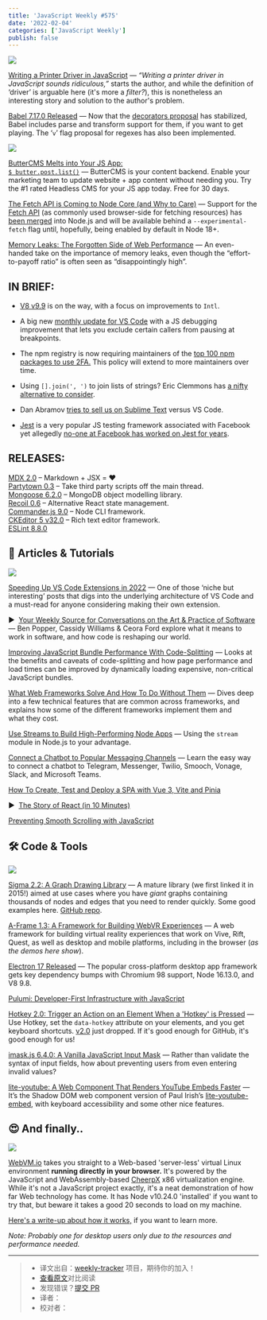 ```yaml
---
title: 'JavaScript Weekly #575'
date: '2022-02-04'
categories: ['JavaScript Weekly']
publish: false
---
```


[![](https://res.cloudinary.com/cpress/image/upload/w_1280,e_sharpen:60/g6siflolg6cl3gdzxkdm.jpg)](https://javascriptweekly.com/link/119451/web)

<!--以上是预览信息，图片一张或限制百字左右，前者优先，全文请使用二级及以下标题-->
<!-- more -->

[Writing a Printer Driver in JavaScript](https://javascriptweekly.com/link/119451/web "kubesail.com") — _“Writing a printer driver in JavaScript sounds ridiculous,”_ starts the author, and while the definition of ‘driver’ is arguable here (it's more a _filter?_), this is nonetheless an interesting story and solution to the author's problem.

[Babel 7.17.0 Released](https://javascriptweekly.com/link/119431/web "babeljs.io") — Now that the [decorators proposal](https://javascriptweekly.com/link/119432/web) has stabilized, Babel includes parse and transform support for them, if you want to get playing. The ‘`v`’ flag proposal for regexes has also been implemented.

[![](https://copm.s3.amazonaws.com/79ea00da.png)](https://javascriptweekly.com/link/119470/web)

[ButterCMS Melts into Your JS App:  
`$ butter.post.list()`](https://javascriptweekly.com/link/119470/web "buttercms.com") — ButterCMS is your content backend. Enable your marketing team to update website + app content without needing you. Try the #1 rated Headless CMS for your JS app today. Free for 30 days.

[The Fetch API is Coming to Node Core (and Why to Care)](https://javascriptweekly.com/link/119426/web "fusebit.io") — Support for the [Fetch API](https://javascriptweekly.com/link/119427/web) (as commonly used browser-side for fetching resources) has [been merged](https://javascriptweekly.com/link/119428/web) into Node.js and will be available behind a `--experimental-fetch` flag until, hopefully, being enabled by default in Node 18+.

[Memory Leaks: The Forgotten Side of Web Performance](https://javascriptweekly.com/link/119430/web "nolanlawson.com") — An even-handed take on the importance of memory leaks, even though the “effort-to-payoff ratio” is often seen as “disappointingly high”.

## **IN BRIEF:**

*   [V8 v9.9](https://javascriptweekly.com/link/119433/web) is on the way, with a focus on improvements to `Intl`.
    
*   A big new [monthly update for VS Code](https://javascriptweekly.com/link/119434/web) with a JS debugging improvement that lets you exclude certain callers from pausing at breakpoints.
    
*   The npm registry is now requiring maintainers of the [top 100 npm packages to use 2FA.](https://javascriptweekly.com/link/119435/web) This policy will extend to more maintainers over time.
    
*   Using `[].join(', ')` to join lists of strings? Eric Clemmons has [a nifty alternative to consider](https://javascriptweekly.com/link/119436/web).
    
*   Dan Abramov [tries to sell us on Sublime Text](https://javascriptweekly.com/link/119437/web) versus VS Code.
    
*   [Jest](https://javascriptweekly.com/link/119438/web) is a very popular JS testing framework associated with Facebook yet allegedly [no-one at Facebook has worked on Jest for years](https://javascriptweekly.com/link/119439/web).
    

## **RELEASES:**

[MDX 2.0](https://javascriptweekly.com/link/119440/web) – Markdown + JSX = ❤️  
[Partytown 0.3](https://javascriptweekly.com/link/119441/web) – Take third party scripts off the main thread.  
[Mongoose 6.2.0](https://javascriptweekly.com/link/119442/web) – MongoDB object modelling library.  
[Recoil 0.6](https://javascriptweekly.com/link/119443/web) – Alternative React state management.  
[Commander.js 9.0](https://javascriptweekly.com/link/119444/web) – Node CLI framework.  
[CKEditor 5 v32.0](https://javascriptweekly.com/link/119445/web) – Rich text editor framework.  
[ESLint 8.8.0](https://javascriptweekly.com/link/119446/web)

## 📒 Articles & Tutorials

[![](https://res.cloudinary.com/cpress/image/upload/w_1280,e_sharpen:60/p4itcrffmsgkrlhxkgnu.jpg)](https://javascriptweekly.com/link/119454/web)

[Speeding Up VS Code Extensions in 2022](https://javascriptweekly.com/link/119454/web "jason-williams.co.uk") — One of those ‘niche but interesting’ posts that digs into the underlying architecture of VS Code and a must-read for anyone considering making their own extension.

▶  [Your Weekly Source for Conversations on the Art & Practice of Software](https://javascriptweekly.com/link/119453/web "stackoverflow.blog") — Ben Popper, Cassidy Williams & Ceora Ford explore what it means to work in software, and how code is reshaping our world.

[Improving JavaScript Bundle Performance With Code-Splitting](https://javascriptweekly.com/link/119452/web "www.smashingmagazine.com") — Looks at the benefits and caveats of code-splitting and how page performance and load times can be improved by dynamically loading expensive, non-critical JavaScript bundles.

[What Web Frameworks Solve And How To Do Without Them](https://javascriptweekly.com/link/119455/web "www.smashingmagazine.com") — Dives deep into a few technical features that are common across frameworks, and explains how some of the different frameworks implement them and what they cost.

[Use Streams to Build High-Performing Node Apps](https://javascriptweekly.com/link/119457/web "blog.appsignal.com") — Using the `stream` module in Node.js to your advantage.

[Connect a Chatbot to Popular Messaging Channels](https://javascriptweekly.com/link/119456/web "bit.ly") — Learn the easy way to connect a chatbot to Telegram, Messenger, Twilio, Smooch, Vonage, Slack, and Microsoft Teams.

[How To Create, Test and Deploy a SPA with Vue 3, Vite and Pinia](https://javascriptweekly.com/link/119473/web)  

▶  [The Story of React (in 10 Minutes)](https://javascriptweekly.com/link/119458/web)  

[Preventing Smooth Scrolling with JavaScript](https://javascriptweekly.com/link/119471/web)  

## 🛠 Code & Tools

[![](https://res.cloudinary.com/cpress/image/upload/w_1280,e_sharpen:60/z1ltybyxbqnxaswmnjkt.jpg)](https://javascriptweekly.com/link/119459/web)

[Sigma 2.2: A Graph Drawing Library](https://javascriptweekly.com/link/119459/web "sigmajs.org") — A mature library (we first linked it in 2015!) aimed at use cases where you have _giant_ graphs containing thousands of nodes and edges that you need to render quickly. Some good examples here. [GitHub repo](https://javascriptweekly.com/link/119460/web).

[A-Frame 1.3: A Framework for Building WebVR Experiences](https://javascriptweekly.com/link/119461/web "aframe.io") — A web framework for building virtual reality experiences that work on Vive, Rift, Quest, as well as desktop and mobile platforms, including in the browser (_as the demos here show_).

[Electron 17 Released](https://javascriptweekly.com/link/119462/web "www.electronjs.org") — The popular cross-platform desktop app framework gets key dependency bumps with Chromium 98 support, Node 16.13.0, and V8 9.8.

[Pulumi: Developer-First Infrastructure with JavaScript](https://javascriptweekly.com/link/119463/web "www.pulumi.com")

[Hotkey 2.0: Trigger an Action on an Element When a 'Hotkey' is Pressed](https://javascriptweekly.com/link/119464/web "github.com") — Use Hotkey, set the `data-hotkey` attribute on your elements, and you get keyboard shortcuts. [v2.0](https://javascriptweekly.com/link/119465/web) just dropped. If it's good enough for GitHub, it's good enough for us!

[imask.js 6.4.0: A Vanilla JavaScript Input Mask](https://javascriptweekly.com/link/119466/web "imask.js.org") — Rather than validate the syntax of input fields, how about preventing users from even entering invalid values?

[lite-youtube: A Web Component That Renders YouTube Embeds Faster](https://javascriptweekly.com/link/119467/web "github.com") — It’s the Shadow DOM web component version of Paul Irish’s [lite-youtube-embed](https://javascriptweekly.com/link/119468/web), with keyboard accessibility and some other nice features.

## 😍 And finally..

[![](https://res.cloudinary.com/cpress/image/upload/w_1280,e_sharpen:60/zirn5nesrjne6sa7lgqh.jpg)](https://javascriptweekly.com/link/119474/web)

[WebVM.io](https://javascriptweekly.com/link/119474/web) takes you straight to a Web-based 'server-less' virtual Linux environment **running directly in your browser.** It's powered by the JavaScript and WebAssembly-based [CheerpX](https://javascriptweekly.com/link/119475/web) x86 virtualization engine. While it's not a JavaScript project exactly, it's a neat demonstration of how far Web technology has come. It has Node v10.24.0 'installed' if you want to try that, but beware it takes a good 20 seconds to load on my machine.

[Here's a write-up about how it works,](https://javascriptweekly.com/link/119476/web) if you want to learn more.

_Note: Probably one for desktop users only due to the resources and performance needed._

---
> * 译文出自：[weekly-tracker](https://github.com/FEDarling/weekly-tracker) 项目，期待你的加入！
> * [查看原文](https://javascriptweekly.com/issues/575)对比阅读
> * 发现错误？[提交 PR](https://github.com/FEDarling/weekly-tracker/blob/main/weeklys/javascript_weekly/575)
> * 译者：
> * 校对者：
